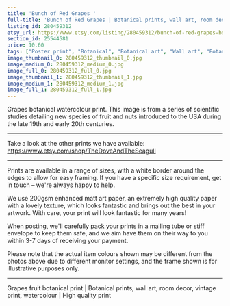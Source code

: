 ```yaml
---
title: 'Bunch of Red Grapes '
full-title: 'Bunch of Red Grapes | Botanical prints, wall art, room decor, vintage print, watercolour | High quality print'
listing_id: 280459312
etsy_url: https://www.etsy.com/listing/280459312/bunch-of-red-grapes-botanical-prints?utm_source=site&utm_medium=api&utm_campaign=api
section_id: 25544581
price: 10.60
tags: ["Poster print", "Botanical", "Botanical art", "Wall art", "Botanical poster", "Vintage", "Plant", "Watercolour", "Fruit", "Vintage print", "Grapes", "High quality print", "USDA Pomological"]
image_thumbnail_0: 280459312_thumbnail_0.jpg
image_medium_0: 280459312_medium_0.jpg
image_full_0: 280459312_full_0.jpg
image_thumbnail_1: 280459312_thumbnail_1.jpg
image_medium_1: 280459312_medium_1.jpg
image_full_1: 280459312_full_1.jpg
---
```

Grapes botanical watercolour print. This image is from a series of scientific studies detailing new species of fruit and nuts introduced to the USA during the late 19th and early 20th centuries.

---

Take a look at the other prints we have available:
https://www.etsy.com/shop/TheDoveAndTheSeagull

---

Prints are available in a range of sizes, with a white border around the edges to allow for easy framing. If you have a specific size requirement, get in touch – we&#39;re always happy to help.

We use 200gsm enhanced matt art paper, an extremely high quality paper with a lovely texture, which looks fantastic and brings out the best in your artwork. With care, your print will look fantastic for many years!

When posting, we&#39;ll carefully pack your prints in a mailing tube or stiff envelope to keep them safe, and we aim have them on their way to you within 3-7 days of receiving your payment.

Please note that the actual item colours shown may be different from the photos above due to different monitor settings, and the frame shown is for illustrative purposes only.

---

Grapes fruit botanical print | Botanical prints, wall art, room decor, vintage print, watercolour | High quality print
